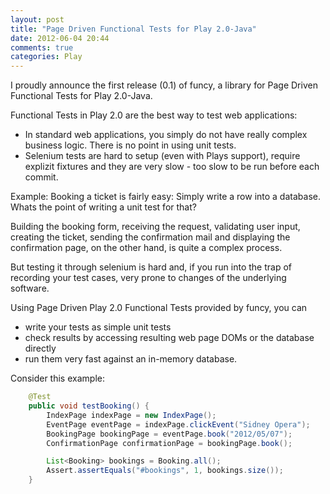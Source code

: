 ```yaml
---
layout: post
title: "Page Driven Functional Tests for Play 2.0-Java"
date: 2012-06-04 20:44
comments: true
categories: Play 
---
```

I proudly announce the first release (0.1) of funcy, a library for
Page Driven Functional Tests for Play 2.0-Java.

<!-- more -->

Functional Tests in Play 2.0 are the best way to test web applications:

* In standard web applications, you simply do not have really complex business logic. There is no point in using unit tests.
* Selenium tests are hard to setup (even with Plays support), require explizit fixtures and they are very slow - too slow to be run before each commit.

Example: Booking a ticket is fairly easy: Simply write a row into a database.
Whats the point of writing a unit test for that?

Building the booking form, receiving the request, validating user input, creating the ticket,
sending the confirmation mail and displaying the confirmation page, on the other hand, is quite a
complex process.

But testing it through selenium is hard and, if you run into the trap of recording your test cases,
very prone to changes of the underlying software.

Using Page Driven Play 2.0 Functional Tests provided by funcy, you can

* write your tests as simple unit tests
* check results by accessing resulting web page DOMs or the database directly
* run them very fast against an in-memory database.

Consider this example:

``` java
	@Test
	public void testBooking() {
		IndexPage indexPage = new IndexPage();
		EventPage eventPage = indexPage.clickEvent("Sidney Opera");
		BookingPage bookingPage = eventPage.book("2012/05/07");
		ConfirmationPage confirmationPage = bookingPage.book();

		List<Booking> bookings = Booking.all();
		Assert.assertEquals("#bookings", 1, bookings.size());
	}
```
